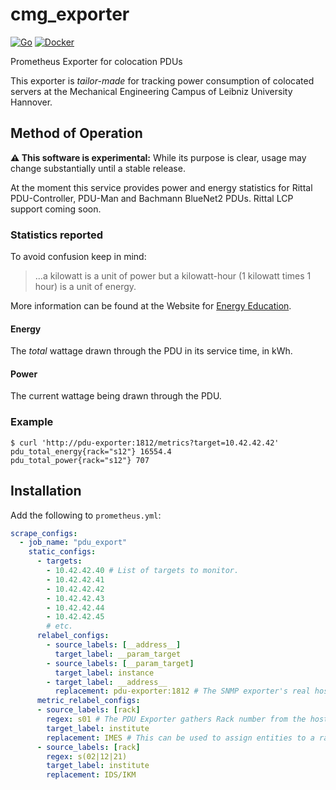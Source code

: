 # cmg_exporter

[![Go](https://github.com/j0hax/pdu-exporter/actions/workflows/go.yml/badge.svg)](https://github.com/j0hax/pdu-exporter/actions/workflows/go.yml)
[![Docker](https://github.com/j0hax/pdu-exporter/actions/workflows/docker-publish.yml/badge.svg)](https://github.com/j0hax/pdu-exporter/actions/workflows/docker-publish.yml)

Prometheus Exporter for colocation PDUs

This exporter is _tailor-made_ for tracking power consumption of colocated servers at the Mechanical Engineering Campus of Leibniz University Hannover.

## Method of Operation

**⚠️ This software is experimental:** While its purpose is clear, usage may change substantially until a stable release.

At the moment this service provides power and energy statistics for Rittal PDU-Controller, PDU-Man and Bachmann BlueNet2 PDUs. Rittal LCP support coming soon.

### Statistics reported

To avoid confusion keep in mind:

> ...a kilowatt is a unit of power but a kilowatt-hour (1 kilowatt times 1 hour) is a unit of energy. 

More information can be found at the Website for [Energy Education](https://energyeducation.ca/encyclopedia/Energy_vs_power).

#### Energy

The _total_ wattage drawn through the PDU in its service time, in kWh.

#### Power

The current wattage being drawn through the PDU.

### Example

```console
$ curl 'http://pdu-exporter:1812/metrics?target=10.42.42.42'
pdu_total_energy{rack="s12"} 16554.4
pdu_total_power{rack="s12"} 707
```

## Installation

Add the following to `prometheus.yml`:

```yaml
scrape_configs:
  - job_name: "pdu_export"
    static_configs:
      - targets:
        - 10.42.42.40 # List of targets to monitor.
        - 10.42.42.41
        - 10.42.42.42
        - 10.42.42.43
        - 10.42.42.44
        - 10.42.42.45
        # etc.
      relabel_configs:
        - source_labels: [__address__]
          target_label: __param_target
        - source_labels: [__param_target]
          target_label: instance
        - target_label: __address__
          replacement: pdu-exporter:1812 # The SNMP exporter's real hostname:port.
      metric_relabel_configs:
      - source_labels: [rack]
        regex: s01 # The PDU Exporter gathers Rack number from the hostname.
        target_label: institute
        replacement: IMES # This can be used to assign entities to a rack via RegEx
      - source_labels: [rack]
        regex: s(02|12|21)
        target_label: institute
        replacement: IDS/IKM

```
